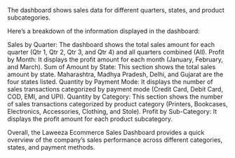 The dashboard shows sales data for different quarters, states, and product subcategories.

Here’s a breakdown of the information displayed in the dashboard:

Sales by Quarter: The dashboard shows the total sales amount for each quarter (Qtr 1, Qtr 2, Qtr 3, and Qtr 4) and all quarters combined (All).
Profit by Month: It displays the profit amount for each month (January, February, and March).
Sum of Amount by State: This section shows the total sales amount by state. Maharashtra, Madhya Pradesh, Delhi, and Gujarat are the four states listed.
Quantity by Payment Mode: It displays the number of sales transactions categorized by payment mode (Credit Card, Debit Card, COD, EMI, and UPI).
Quantity by Category: This section shows the number of sales transactions categorized by product category (Printers, Bookcases, Electronics, Accessories, Clothing, and Stole).
Profit by Sub-Category: It displays the profit amount for each product subcategory.

Overall, the Laweeza Ecommerce Sales Dashboard provides a quick overview of the company’s sales performance across different categories, states, and payment methods.

